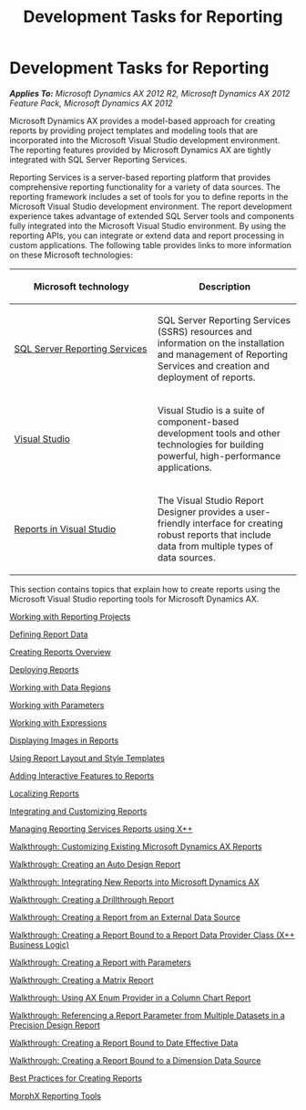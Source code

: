 ﻿---
title: Development Tasks for Reporting
TOCTitle: Development
ms:assetid: ea2e8841-a7c1-480c-bfdb-579669e130ba
ms:mtpsurl: https://technet.microsoft.com/en-us/library/Cc653472(v=AX.60)
ms:contentKeyID: 28119608
ms.date: 04/17/2013
mtps_version: v=AX.60
---

# Development Tasks for Reporting 


_**Applies To:** Microsoft Dynamics AX 2012 R2, Microsoft Dynamics AX 2012 Feature Pack, Microsoft Dynamics AX 2012_

Microsoft Dynamics AX provides a model-based approach for creating reports by providing project templates and modeling tools that are incorporated into the Microsoft Visual Studio development environment. The reporting features provided by Microsoft Dynamics AX are tightly integrated with SQL Server Reporting Services.

Reporting Services is a server-based reporting platform that provides comprehensive reporting functionality for a variety of data sources. The reporting framework includes a set of tools for you to define reports in the Microsoft Visual Studio development environment. The report development experience takes advantage of extended SQL Server tools and components fully integrated into the Microsoft Visual Studio environment. By using the reporting APIs, you can integrate or extend data and report processing in custom applications. The following table provides links to more information on these Microsoft technologies:

<table>
<colgroup>
<col style="width: 50%" />
<col style="width: 50%" />
</colgroup>
<thead>
<tr class="header">
<th><p>Microsoft technology</p></th>
<th><p>Description</p></th>
</tr>
</thead>
<tbody>
<tr class="odd">
<td><p><a href="http://go.microsoft.com/fwlink/?linkid=228753%26clcid=0x409">SQL Server Reporting Services</a></p></td>
<td><p>SQL Server Reporting Services (SSRS) resources and information on the installation and management of Reporting Services and creation and deployment of reports.</p></td>
</tr>
<tr class="even">
<td><p><a href="http://go.microsoft.com/fwlink/?linkid=228754%26clcid=0x409">Visual Studio</a></p></td>
<td><p>Visual Studio is a suite of component-based development tools and other technologies for building powerful, high-performance applications.</p></td>
</tr>
<tr class="odd">
<td><p><a href="http://go.microsoft.com/fwlink/?prd=11622%26pver=6.0%26sbp=reporting%26plcid=0x409%26clcid=0x409%26ar=vs+report+designer%26sar=vs+and+reports">Reports in Visual Studio</a></p></td>
<td><p>The Visual Studio Report Designer provides a user-friendly interface for creating robust reports that include data from multiple types of data sources.</p></td>
</tr>
</tbody>
</table>


This section contains topics that explain how to create reports using the Microsoft Visual Studio reporting tools for Microsoft Dynamics AX.

[Working with Reporting Projects](working-with-reporting-projects.md)

[Defining Report Data](defining-report-data.md)

[Creating Reports Overview](creating-reports-overview.md)

[Deploying Reports](deploying-reports.md)

[Working with Data Regions](working-with-data-regions.md)

[Working with Parameters](working-with-parameters.md)

[Working with Expressions](working-with-expressions.md)

[Displaying Images in Reports](displaying-images-in-reports.md)

[Using Report Layout and Style Templates](using-report-layout-and-style-templates.md)

[Adding Interactive Features to Reports](adding-interactive-features-to-reports.md)

[Localizing Reports](localizing-reports.md)

[Integrating and Customizing Reports](integrating-and-customizing-reports.md)

[Managing Reporting Services Reports using X++](managing-reporting-services-reports-using-x.md)

[Walkthrough: Customizing Existing Microsoft Dynamics AX Reports](walkthrough-customizing-existing-microsoft-dynamics-ax-reports.md)

[Walkthrough: Creating an Auto Design Report](walkthrough-creating-an-auto-design-report.md)

[Walkthrough: Integrating New Reports into Microsoft Dynamics AX](walkthrough-integrating-new-reports-into-microsoft-dynamics-ax.md)

[Walkthrough: Creating a Drillthrough Report](walkthrough-creating-a-drillthrough-report.md)

[Walkthrough: Creating a Report from an External Data Source](walkthrough-creating-a-report-from-an-external-data-source.md)

[Walkthrough: Creating a Report Bound to a Report Data Provider Class (X++ Business Logic)](walkthrough-creating-a-report-bound-to-a-report-data-provider-class-x-business-logic.md)

[Walkthrough: Creating a Report with Parameters](walkthrough-creating-a-report-with-parameters.md)

[Walkthrough: Creating a Matrix Report](walkthrough-creating-a-matrix-report.md)

[Walkthrough: Using AX Enum Provider in a Column Chart Report](walkthrough-using-ax-enum-provider-in-a-column-chart-report.md)

[Walkthrough: Referencing a Report Parameter from Multiple Datasets in a Precision Design Report](walkthrough-referencing-a-report-parameter-from-multiple-datasets-in-a-precision-design-report.md)

[Walkthrough: Creating a Report Bound to Date Effective Data](walkthrough-creating-a-report-bound-to-date-effective-data.md)

[Walkthrough: Creating a Report Bound to a Dimension Data Source](walkthrough-creating-a-report-bound-to-a-dimension-data-source.md)

[Best Practices for Creating Reports](https://technet.microsoft.com/en-us/library/gg731918\(v=ax.60\))

[MorphX Reporting Tools](morphx-reporting-tools.md)

